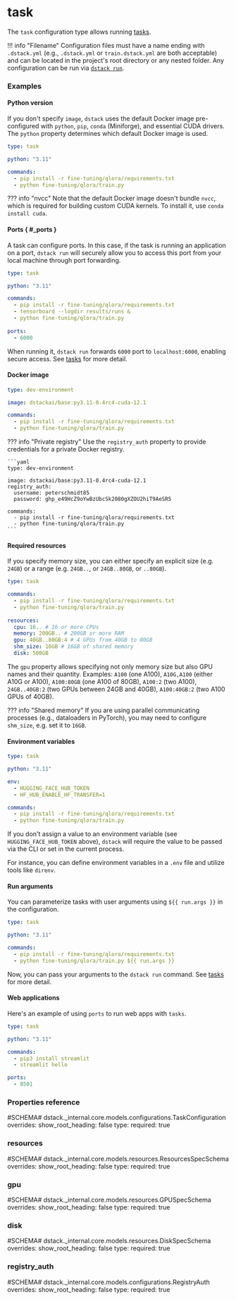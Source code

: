 # task

The `task` configuration type allows running [tasks](../../concepts/tasks.md).

!!! info "Filename"
    Configuration files must have a name ending with `.dstack.yml` (e.g., `.dstack.yml` or `train.dstack.yml` are both acceptable)
    and can be located in the project's root directory or any nested folder.
    Any configuration can be run via [`dstack run`](../cli/index.md#dstack-run).

### Examples

#### Python version

If you don't specify `image`, `dstack` uses the default Docker image pre-configured with 
`python`, `pip`, `conda` (Miniforge), and essential CUDA drivers. 
The `python` property determines which default Docker image is used.

<div editor-title="train.dstack.yml"> 

```yaml
type: task

python: "3.11"

commands:
  - pip install -r fine-tuning/qlora/requirements.txt
  - python fine-tuning/qlora/train.py
```

</div>

??? info "nvcc"
    Note that the default Docker image doesn't bundle `nvcc`, which is required for building custom CUDA kernels. 
    To install it, use `conda install cuda`.

#### Ports { #_ports }

A task can configure ports. In this case, if the task is running an application on a port, `dstack run` 
will securely allow you to access this port from your local machine through port forwarding.

<div editor-title="train.dstack.yml"> 

```yaml
type: task

python: "3.11"

commands:
  - pip install -r fine-tuning/qlora/requirements.txt
  - tensorboard --logdir results/runs &
  - python fine-tuning/qlora/train.py
  
ports:
  - 6000
```

</div>

When running it, `dstack run` forwards `6000` port to `localhost:6000`, enabling secure access.
See [tasks](../../concepts/tasks.md#configure-ports) for more detail.

#### Docker image

<div editor-title=".dstack.yml"> 

```yaml
type: dev-environment

image: dstackai/base:py3.11-0.4rc4-cuda-12.1

commands:
  - pip install -r fine-tuning/qlora/requirements.txt
  - python fine-tuning/qlora/train.py
```

</div>

??? info "Private registry"
    Use the `registry_auth` property to provide credentials for a private Docker registry.

    ```yaml
    type: dev-environment
    
    image: dstackai/base:py3.11-0.4rc4-cuda-12.1
    registry_auth:
      username: peterschmidt85
      password: ghp_e49HcZ9oYwBzUbcSk2080gXZOU2hiT9AeSR5
    
    commands:
      - pip install -r fine-tuning/qlora/requirements.txt
      - python fine-tuning/qlora/train.py
    ```

#### Required resources

If you specify memory size, you can either specify an explicit size (e.g. `24GB`) or a 
range (e.g. `24GB..`, or `24GB..80GB`, or `..80GB`).

<div editor-title=".dstack.yml"> 

```yaml
type: task

commands:
  - pip install -r fine-tuning/qlora/requirements.txt
  - python fine-tuning/qlora/train.py
  
resources:
  cpu: 16.. # 16 or more CPUs
  memory: 200GB.. # 200GB or more RAM
  gpu: 40GB..80GB:4 # 4 GPUs from 40GB to 80GB
  shm_size: 16GB # 16GB of shared memory
  disk: 500GB
```

</div>

The `gpu` property allows specifying not only memory size but also GPU names
and their quantity. Examples: `A100` (one A100), `A10G,A100` (either A10G or A100), 
`A100:80GB` (one A100 of 80GB), `A100:2` (two A100), `24GB..40GB:2` (two GPUs between 24GB and 40GB), 
`A100:40GB:2` (two A100 GPUs of 40GB).

??? info "Shared memory"
    If you are using parallel communicating processes (e.g., dataloaders in PyTorch), you may need to configure 
    `shm_size`, e.g. set it to `16GB`.

#### Environment variables

<div editor-title="train.dstack.yml"> 

```yaml
type: task

python: "3.11"

env:
  - HUGGING_FACE_HUB_TOKEN
  - HF_HUB_ENABLE_HF_TRANSFER=1

commands:
  - pip install -r fine-tuning/qlora/requirements.txt
  - python fine-tuning/qlora/train.py
```

</div>

If you don't assign a value to an environment variable (see `HUGGING_FACE_HUB_TOKEN` above), 
`dstack` will require the value to be passed via the CLI or set in the current process.

For instance, you can define environment variables in a `.env` file and utilize tools like `direnv`.

#### Run arguments

You can parameterize tasks with user arguments using `${{ run.args }}` in the configuration.

<div editor-title="train.dstack.yml"> 

```yaml
type: task

python: "3.11"

commands:
  - pip install -r fine-tuning/qlora/requirements.txt
  - python fine-tuning/qlora/train.py ${{ run.args }}
```

</div>

Now, you can pass your arguments to the `dstack run` command. 
See [tasks](../../concepts/tasks.md#parametrize-tasks) for more detail.

#### Web applications

Here's an example of using `ports` to run web apps with `tasks`. 

<div editor-title="app.dstack.yml"> 

```yaml
type: task

python: "3.11"

commands:
  - pip3 install streamlit
  - streamlit hello

ports: 
  - 8501

```

</div>

### Properties reference

#SCHEMA# dstack._internal.core.models.configurations.TaskConfiguration
    overrides:
      show_root_heading: false
      type:
        required: true

### resources

#SCHEMA# dstack._internal.core.models.resources.ResourcesSpecSchema
    overrides:
      show_root_heading: false
      type:
        required: true

### gpu

#SCHEMA# dstack._internal.core.models.resources.GPUSpecSchema
    overrides:
      show_root_heading: false
      type:
        required: true

### disk

#SCHEMA# dstack._internal.core.models.resources.DiskSpecSchema
    overrides:
      show_root_heading: false
      type:
        required: true

### registry_auth

#SCHEMA# dstack._internal.core.models.configurations.RegistryAuth
    overrides:
      show_root_heading: false
      type:
        required: true
